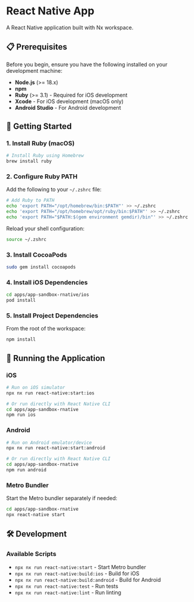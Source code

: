 # React Native App

A React Native application built with Nx workspace.

## 📋 Prerequisites

Before you begin, ensure you have the following installed on your development machine:

- **Node.js** (>= 18.x)
- **npm**
- **Ruby** (>= 3.1) - Required for iOS development
- **Xcode** - For iOS development (macOS only)
- **Android Studio** - For Android development

## 🚀 Getting Started

### 1. Install Ruby (macOS)

```bash
# Install Ruby using Homebrew
brew install ruby
```

### 2. Configure Ruby PATH

Add the following to your `~/.zshrc` file:

```bash
# Add Ruby to PATH
echo 'export PATH="/opt/homebrew/bin:$PATH"' >> ~/.zshrc
echo 'export PATH="/opt/homebrew/opt/ruby/bin:$PATH"' >> ~/.zshrc
echo 'export PATH="$PATH:$(gem environment gemdir)/bin"' >> ~/.zshrc
```

Reload your shell configuration:

```bash
source ~/.zshrc
```

### 3. Install CocoaPods

```bash
sudo gem install cocoapods
```

### 4. Install iOS Dependencies

```bash
cd apps/app-sandbox-rnative/ios
pod install
```

### 5. Install Project Dependencies

From the root of the workspace:

```bash
npm install
```

## 📱 Running the Application

### iOS

```bash
# Run on iOS simulator
npx nx run react-native:start:ios

# Or run directly with React Native CLI
cd apps/app-sandbox-rnative
npm run ios
```

### Android

```bash
# Run on Android emulator/device
npx nx run react-native:start:android

# Or run directly with React Native CLI
cd apps/app-sandbox-rnative
npm run android
```

### Metro Bundler

Start the Metro bundler separately if needed:

```bash
cd apps/app-sandbox-rnative
npx react-native start
```

## 🛠️ Development

### Available Scripts

- `npx nx run react-native:start` - Start Metro bundler
- `npx nx run react-native:build:ios` - Build for iOS
- `npx nx run react-native:build:android` - Build for Android
- `npx nx run react-native:test` - Run tests
- `npx nx run react-native:lint` - Run linting
